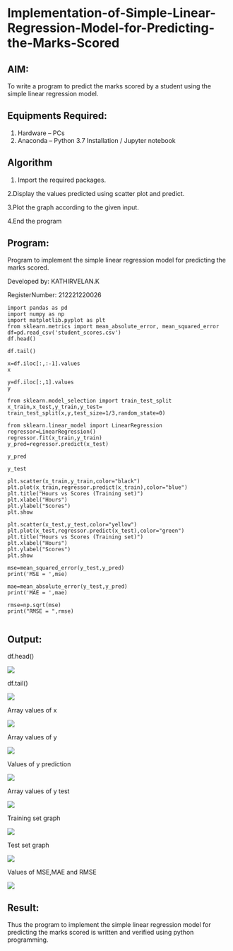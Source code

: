 # Implementation-of-Simple-Linear-Regression-Model-for-Predicting-the-Marks-Scored

## AIM:
To write a program to predict the marks scored by a student using the simple linear regression model.

## Equipments Required:
1. Hardware – PCs
2. Anaconda – Python 3.7 Installation / Jupyter notebook

## Algorithm

1. Import the required packages.
 
 2.Display the values predicted using scatter plot and predict.

 3.Plot the graph according to the given input.

 4.End the program

## Program:
Program to implement the simple linear regression model for predicting the marks scored.

Developed by: KATHIRVELAN.K

RegisterNumber: 212221220026 
```
import pandas as pd
import numpy as np
import matplotlib.pyplot as plt
from sklearn.metrics import mean_absolute_error, mean_squared_error
df=pd.read_csv('student_scores.csv')
df.head()

df.tail()

x=df.iloc[:,:-1].values
x

y=df.iloc[:,1].values
y

from sklearn.model_selection import train_test_split
x_train,x_test,y_train,y_test= train_test_split(x,y,test_size=1/3,random_state=0)

from sklearn.linear_model import LinearRegression
regressor=LinearRegression()
regressor.fit(x_train,y_train)
y_pred=regressor.predict(x_test)

y_pred

y_test

plt.scatter(x_train,y_train,color="black")
plt.plot(x_train,regressor.predict(x_train),color="blue")
plt.title("Hours vs Scores (Training set)")
plt.xlabel("Hours")
plt.ylabel("Scores")
plt.show

plt.scatter(x_test,y_test,color="yellow")
plt.plot(x_test,regressor.predict(x_test),color="green")
plt.title("Hours vs Scores (Training set)")
plt.xlabel("Hours")
plt.ylabel("Scores")
plt.show

mse=mean_squared_error(y_test,y_pred)
print('MSE = ',mse) 

mae=mean_absolute_error(y_test,y_pred)
print('MAE = ',mae)

rmse=np.sqrt(mse)
print("RMSE = ",rmse)


```

## Output:
df.head()

![](https://raw.githubusercontent.com/KATHIR1611/Implementation-of-Simple-Linear-Regression-Model-for-Predicting-the-Marks-Scored/main/ML%20exp%2021.png)

df.tail()

![](https://raw.githubusercontent.com/KATHIR1611/Implementation-of-Simple-Linear-Regression-Model-for-Predicting-the-Marks-Scored/main/ML%20exp%2022.png)

Array values of x

![](https://github.com/KATHIR1611/Implementation-of-Simple-Linear-Regression-Model-for-Predicting-the-Marks-Scored/blob/main/ML%20exp%2023.png)

Array values of y

![](https://github.com/KATHIR1611/Implementation-of-Simple-Linear-Regression-Model-for-Predicting-the-Marks-Scored/blob/main/ML%20exp%2024.png)

Values of y prediction

![](https://github.com/KATHIR1611/Implementation-of-Simple-Linear-Regression-Model-for-Predicting-the-Marks-Scored/blob/main/ML%20exp%20210.png)

Array values of y test

![](https://github.com/KATHIR1611/Implementation-of-Simple-Linear-Regression-Model-for-Predicting-the-Marks-Scored/blob/main/ML%20exp%2026.png)

Training set graph

![](https://github.com/KATHIR1611/Implementation-of-Simple-Linear-Regression-Model-for-Predicting-the-Marks-Scored/blob/main/ML%20exp%2027.png)

Test set graph

![](https://github.com/KATHIR1611/Implementation-of-Simple-Linear-Regression-Model-for-Predicting-the-Marks-Scored/blob/main/ML%20exc%2028.png)

Values of MSE,MAE and RMSE

![](https://github.com/KATHIR1611/Implementation-of-Simple-Linear-Regression-Model-for-Predicting-the-Marks-Scored/blob/main/ML%20exp%2029.png)





## Result:
Thus the program to implement the simple linear regression model for predicting the marks scored is written and verified using python programming.
